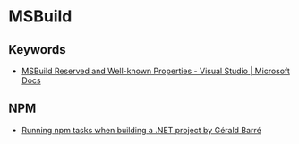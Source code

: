 # MSBuild

## Keywords

* [MSBuild Reserved and Well-known Properties - Visual Studio | Microsoft Docs](https://docs.microsoft.com/en-us/visualstudio/msbuild/msbuild-reserved-and-well-known-properties)

## NPM

* [Running npm tasks when building a .NET project by Gérald Barré](https://www.meziantou.net/running-npm-tasks-when-building-a-dotnet-project.htm)
